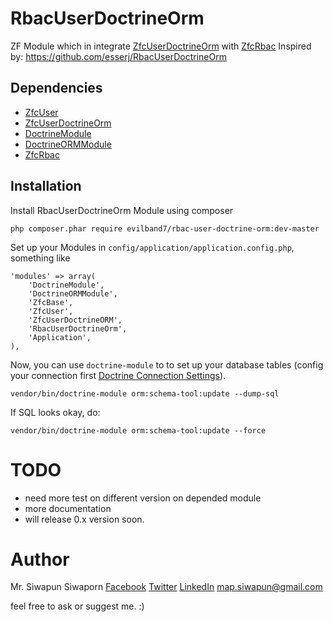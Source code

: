 # RbacUserDoctrineOrm
ZF Module which in integrate [ZfcUserDoctrineOrm](https://github.com/ZF-Commons/ZfcUserDoctrineORM) with [ZfcRbac](https://github.com/ZF-Commons/zfc-rbac)
Inspired by: https://github.com/esserj/RbacUserDoctrineOrm

Dependencies
------------

- [ZfcUser](https://github.com/ZF-Commons/ZfcUser)
- [ZfcUserDoctrineOrm](https://github.com/ZF-Commons/ZfcUserDoctrineORM)
- [DoctrineModule](https://github.com/doctrine/DoctrineModule)
- [DoctrineORMModule](https://github.com/doctrine/DoctrineORMModule)
- [ZfcRbac](https://github.com/ZF-Commons/zfc-rbac)

Installation
------------

Install RbacUserDoctrineOrm Module using composer

    php composer.phar require evilband7/rbac-user-doctrine-orm:dev-master


Set up your Modules in `config/application/application.config.php`, something like

    'modules' => array(
        'DoctrineModule',
        'DoctrineORMModule',
        'ZfcBase',
        'ZfcUser',
        'ZfcUserDoctrineORM',
        'RbacUserDoctrineOrm',
        'Application',
    ),


Now, you can use `doctrine-module` to to set up your database tables (config your connection first [Doctrine Connection Settings](https://github.com/doctrine/DoctrineORMModule#connection-settings)).

    vendor/bin/doctrine-module orm:schema-tool:update --dump-sql

If SQL looks okay, do: 

    vendor/bin/doctrine-module orm:schema-tool:update --force


# TODO
- need more test on different version on depended module
- more documentation
- will release 0.x version soon.

# Author
Mr. Siwapun Siwaporn
[Facebook](https://www.facebook.com/maptwoza?ref=bookmarks)
[Twitter](https://twitter.com/siwapun)
[LinkedIn](https://www.linkedin.com/in/siwapun-siwaporn-3b060594)
map.siwapun@gmail.com

feel free to ask or suggest me. :)